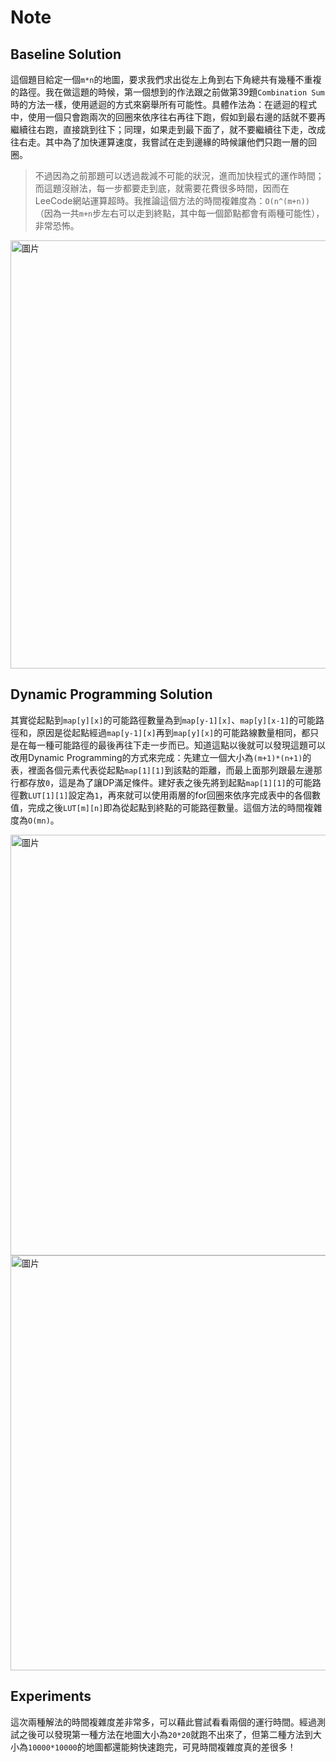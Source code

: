 # Note

## Baseline Solution

這個題目給定一個`m*n`的地圖，要求我們求出從左上角到右下角總共有幾種不重複的路徑。我在做這題的時候，第一個想到的作法跟之前做第39題`Combination Sum`時的方法一樣，使用遞迴的方式來窮舉所有可能性。具體作法為：在遞迴的程式中，使用一個只會跑兩次的回圈來依序往右再往下跑，假如到最右邊的話就不要再繼續往右跑，直接跳到往下；同理，如果走到最下面了，就不要繼續往下走，改成往右走。其中為了加快運算速度，我嘗試在走到邊緣的時候讓他們只跑一層的回圈。

> 不過因為之前那題可以透過裁減不可能的狀況，進而加快程式的運作時間；而這題沒辦法，每一步都要走到底，就需要花費很多時間，因而在LeeCode網站運算超時。我推論這個方法的時間複雜度為：`O(n^(m+n))`（因為一共`m+n`步左右可以走到終點，其中每一個節點都會有兩種可能性），非常恐怖。

<img width="685" alt="圖片" src="https://user-images.githubusercontent.com/55487740/155535199-72ddf5a0-d349-421b-8140-d70a9af5cfbf.png">

## Dynamic Programming Solution

其實從起點到`map[y][x]`的可能路徑數量為到`map[y-1][x]`、`map[y][x-1]`的可能路徑和，原因是從起點經過`map[y-1][x]`再到`map[y][x]`的可能路線數量相同，都只是在每一種可能路徑的最後再往下走一步而已。知道這點以後就可以發現這題可以改用Dynamic Programming的方式來完成：先建立一個大小為`(m+1)*(n+1)`的表，裡面各個元素代表從起點`map[1][1]`到該點的距離，而最上面那列跟最左邊那行都存放`0`，這是為了讓DP滿足條件。建好表之後先將到起點`map[1][1]`的可能路徑數`LUT[1][1]`設定為`1`，再來就可以使用兩層的for回圈來依序完成表中的各個數值，完成之後`LUT[m][n]`即為從起點到終點的可能路徑數量。這個方法的時間複雜度為`O(mn)`。

<img width="673" alt="圖片" src="https://user-images.githubusercontent.com/55487740/155539492-1ddfabad-4516-4f98-ba6e-a4620fc78495.png">

<img width="664" alt="圖片" src="https://user-images.githubusercontent.com/55487740/155539270-303b3b7c-5fb6-4723-8eab-014257e21950.png">

## Experiments

這次兩種解法的時間複雜度差非常多，可以藉此嘗試看看兩個的運行時間。經過測試之後可以發現第一種方法在地圖大小為`20*20`就跑不出來了，但第二種方法到大小為`10000*10000`的地圖都還能夠快速跑完，可見時間複雜度真的差很多！

